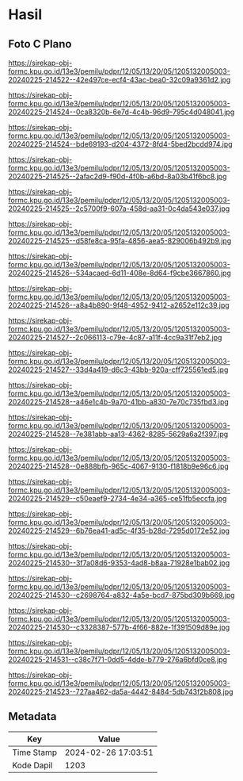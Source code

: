 # Hasil

## Foto C Plano

https://sirekap-obj-formc.kpu.go.id/13e3/pemilu/pdpr/12/05/13/20/05/1205132005003-20240225-214522--42e497ce-ecf4-43ac-bea0-32c09a9361d2.jpg

https://sirekap-obj-formc.kpu.go.id/13e3/pemilu/pdpr/12/05/13/20/05/1205132005003-20240225-214524--0ca8320b-6e7d-4c4b-96d9-795c4d048041.jpg

https://sirekap-obj-formc.kpu.go.id/13e3/pemilu/pdpr/12/05/13/20/05/1205132005003-20240225-214524--bde69193-d204-4372-8fd4-5bed2bcdd974.jpg

https://sirekap-obj-formc.kpu.go.id/13e3/pemilu/pdpr/12/05/13/20/05/1205132005003-20240225-214525--2afac2d9-f90d-4f0b-a6bd-8a03b41f6bc8.jpg

https://sirekap-obj-formc.kpu.go.id/13e3/pemilu/pdpr/12/05/13/20/05/1205132005003-20240225-214525--2c5700f9-607a-458d-aa31-0c4da543e037.jpg

https://sirekap-obj-formc.kpu.go.id/13e3/pemilu/pdpr/12/05/13/20/05/1205132005003-20240225-214525--d58fe8ca-95fa-4856-aea5-829006b492b9.jpg

https://sirekap-obj-formc.kpu.go.id/13e3/pemilu/pdpr/12/05/13/20/05/1205132005003-20240225-214526--534acaed-6d11-408e-8d64-f9cbe3667860.jpg

https://sirekap-obj-formc.kpu.go.id/13e3/pemilu/pdpr/12/05/13/20/05/1205132005003-20240225-214526--a8a4b890-9f48-4952-9412-a2652e112c39.jpg

https://sirekap-obj-formc.kpu.go.id/13e3/pemilu/pdpr/12/05/13/20/05/1205132005003-20240225-214527--2c066113-c79e-4c87-a11f-4cc9a31f7eb2.jpg

https://sirekap-obj-formc.kpu.go.id/13e3/pemilu/pdpr/12/05/13/20/05/1205132005003-20240225-214527--33d4a419-d6c3-43bb-920a-cff725561ed5.jpg

https://sirekap-obj-formc.kpu.go.id/13e3/pemilu/pdpr/12/05/13/20/05/1205132005003-20240225-214528--a46e1c4b-9a70-41bb-a830-7e70c735fbd3.jpg

https://sirekap-obj-formc.kpu.go.id/13e3/pemilu/pdpr/12/05/13/20/05/1205132005003-20240225-214528--7e381abb-aa13-4362-8285-5629a6a2f397.jpg

https://sirekap-obj-formc.kpu.go.id/13e3/pemilu/pdpr/12/05/13/20/05/1205132005003-20240225-214528--0e888bfb-965c-4067-9130-f1818b9e96c6.jpg

https://sirekap-obj-formc.kpu.go.id/13e3/pemilu/pdpr/12/05/13/20/05/1205132005003-20240225-214529--c50eaef9-2734-4e34-a365-ce51fb5eccfa.jpg

https://sirekap-obj-formc.kpu.go.id/13e3/pemilu/pdpr/12/05/13/20/05/1205132005003-20240225-214529--6b76ea41-ad5c-4f35-b28d-7295d0172e52.jpg

https://sirekap-obj-formc.kpu.go.id/13e3/pemilu/pdpr/12/05/13/20/05/1205132005003-20240225-214530--3f7a08d6-9353-4ad8-b8aa-71928e1bab02.jpg

https://sirekap-obj-formc.kpu.go.id/13e3/pemilu/pdpr/12/05/13/20/05/1205132005003-20240225-214530--c2698764-a832-4a5e-bcd7-875bd309b669.jpg

https://sirekap-obj-formc.kpu.go.id/13e3/pemilu/pdpr/12/05/13/20/05/1205132005003-20240225-214530--c3328387-577b-4f66-882e-1f391509d89e.jpg

https://sirekap-obj-formc.kpu.go.id/13e3/pemilu/pdpr/12/05/13/20/05/1205132005003-20240225-214531--c38c7f71-0dd5-4dde-b779-276a6bfd0ce8.jpg

https://sirekap-obj-formc.kpu.go.id/13e3/pemilu/pdpr/12/05/13/20/05/1205132005003-20240225-214523--727aa462-da5a-4442-8484-5db743f2b808.jpg


## Metadata

| Key        | Value               |
| ---------- | ------------------- |
| Time Stamp | 2024-02-26 17:03:51 |
| Kode Dapil | 1203                |



